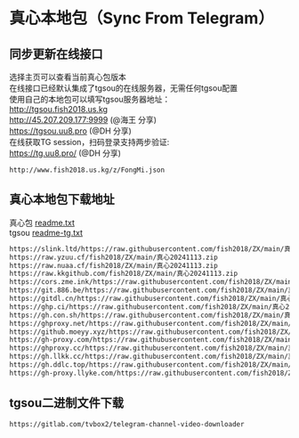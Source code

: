 # 真心本地包（Sync From Telegram）

## 同步更新在线接口
选择主页可以查看当前真心包版本  
在线接口已经默认集成了tgsou的在线服务器，无需任何tgsou配置  
使用自己的本地包可以填写tgsou服务器地址：  
http://tgsou.fish2018.us.kg  
http://45.207.209.177:9999  (@海王 分享)  
https://tgsou.uu8.pro  (@DH 分享)  
在线获取TG session，扫码登录支持两步验证:  
https://tg.uu8.pro/ (@DH 分享)  

```
http://www.fish2018.us.kg/z/FongMi.json
```

## 真心本地包下载地址
真心包 [readme.txt](http://www.fish2018.us.kg/z/readme.txt)    
tgsou [readme-tg.txt](http://www.fish2018.us.kg/z/readme-tg.txt)  

```bash
https://slink.ltd/https://raw.githubusercontent.com/fish2018/ZX/main/真心20241113.zip
https://raw.yzuu.cf/fish2018/ZX/main/真心20241113.zip
https://raw.nuaa.cf/fish2018/ZX/main/真心20241113.zip
https://raw.kkgithub.com/fish2018/ZX/main/真心20241113.zip
https://cors.zme.ink/https://raw.githubusercontent.com/fish2018/ZX/main/真心20241113.zip
https://git.886.be/https://raw.githubusercontent.com/fish2018/ZX/main/真心20241113.zip
https://gitdl.cn/https://raw.githubusercontent.com/fish2018/ZX/main/真心20241113.zip
https://ghp.ci/https://raw.githubusercontent.com/fish2018/ZX/main/真心20241113.zip
https://gh.con.sh/https://raw.githubusercontent.com/fish2018/ZX/main/真心20241113.zip
https://ghproxy.net/https://raw.githubusercontent.com/fish2018/ZX/main/真心20241113.zip
https://github.moeyy.xyz/https://raw.githubusercontent.com/fish2018/ZX/main/真心20241113.zip
https://gh-proxy.com/https://raw.githubusercontent.com/fish2018/ZX/main/真心20241113.zip
https://ghproxy.cc/https://raw.githubusercontent.com/fish2018/ZX/main/真心20241113.zip
https://gh.llkk.cc/https://raw.githubusercontent.com/fish2018/ZX/main/真心20241113.zip
https://gh.ddlc.top/https://raw.githubusercontent.com/fish2018/ZX/main/真心20241113.zip
https://gh-proxy.llyke.com/https://raw.githubusercontent.com/fish2018/ZX/main/真心20241113.zip
```

## tgsou二进制文件下载
```
https://gitlab.com/tvbox2/telegram-channel-video-downloader
```
